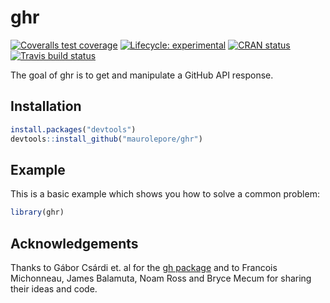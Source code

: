 
<!-- README.md is generated from README.Rmd. Please edit that file -->

# ghr

<!-- badges: start -->

[![Coveralls test
coverage](https://coveralls.io/repos/github/maurolepore/ghr/badge.svg)](https://coveralls.io/r/maurolepore/ghr?branch=master)
[![Lifecycle:
experimental](https://img.shields.io/badge/lifecycle-experimental-orange.svg)](https://www.tidyverse.org/lifecycle/#experimental)
[![CRAN
status](https://www.r-pkg.org/badges/version/ghr)](https://cran.r-project.org/package=ghr)
[![Travis build
status](https://travis-ci.org/maurolepore/ghr.svg?branch=master)](https://travis-ci.org/maurolepore/ghr)
<!-- badges: end -->

The goal of ghr is to get and manipulate a GitHub API response.

## Installation

``` r
install.packages("devtools")
devtools::install_github("maurolepore/ghr")
```

## Example

This is a basic example which shows you how to solve a common problem:

``` r
library(ghr)
```

## Acknowledgements

Thanks to Gábor Csárdi et. al for the [gh
package](https://github.com/r-lib/gh) and to Francois Michonneau, James
Balamuta, Noam Ross and Bryce Mecum for sharing their ideas and code.

